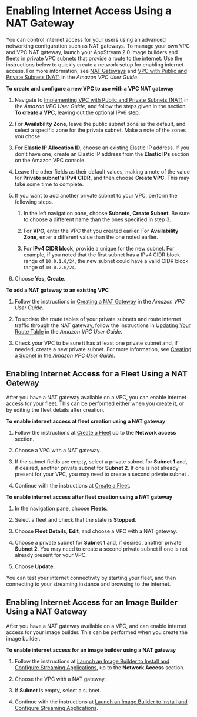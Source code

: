 # Enabling Internet Access Using a NAT Gateway<a name="managing-network-internet-manual"></a>

You can control internet access for your users using an advanced networking configuration such as NAT gateways\. To manage your own VPC and VPC NAT gateway, launch your AppStream 2\.0 image builders and fleets in private VPC subnets that provide a route to the internet\. Use the instructions below to quickly create a network setup for enabling internet access\. For more information, see [NAT Gateways](https://docs.aws.amazon.com/vpc/latest/userguide/vpc-nat-gateway.html) and [VPC with Public and Private Subnets \(NAT\)](https://docs.aws.amazon.com/vpc/latest/userguide/VPC_Scenario2.html) in the *Amazon VPC User Guide*\.

**To create and configure a new VPC to use with a VPC NAT gateway**

1. Navigate to [Implementing VPC with Public and Private Subnets \(NAT\)](https://docs.aws.amazon.com/vpc/latest/userguide/VPC_Scenario2.html#VPC_Scenario2_Implementation) in the *Amazon VPC User Guide*, and follow the steps given in the section **To create a VPC**, leaving out the optional IPv6 step\.

1. For **Availability Zone**, leave the public subnet zone as the default, and select a specific zone for the private subnet\. Make a note of the zones you chose\.

1. For **Elastic IP Allocation ID**, choose an existing Elastic IP address\. If you don't have one, create an Elastic IP address from the **Elastic IPs** section on the Amazon VPC console\.

1. Leave the other fields as their default values, making a note of the value for **Private subnet's IPv4 CIDR**, and then choose **Create VPC**\. This may take some time to complete\.

1. If you want to add another private subnet to your VPC, perform the following steps\.

   1. In the left navigation pane, choose **Subnets**, **Create Subnet**\. Be sure to choose a different name than the ones specified in step 3\.

   1. For **VPC**, enter the VPC that you created earlier\. For **Availability Zone**, enter a different value than the one noted earlier\.

   1. For **IPv4 CIDR block**, provide a unique for the new subnet\. For example, if you noted that the first subnet has a IPv4 CIDR block range of `10.0.1.0/24`, the new subnet could have a valid CIDR block range of `10.0.2.0/24`\.

1. Choose **Yes, Create**\.

**To add a NAT gateway to an existing VPC**

1. Follow the instructions in [Creating a NAT Gateway](https://docs.aws.amazon.com/vpc/latest/userguide/vpc-nat-gateway.html#nat-gateway-creating) in the *Amazon VPC User Guide*\.

1. To update the route tables of your private subnets and route internet traffic through the NAT gateway, follow the instructions in [Updating Your Route Table](https://docs.aws.amazon.com/vpc/latest/userguide/vpc-nat-gateway.html#nat-gateway-create-route) in the *Amazon VPC User Guide*\.

1. Check your VPC to be sure it has at least one private subnet and, if needed, create a new private subnet\. For more information, see [Creating a Subnet](https://docs.aws.amazon.com/vpc/latest/userguide/VPC_Internet_Gateway.html#Add_IGW_Create_Subnet) in the *Amazon VPC User Guide*\.

## Enabling Internet Access for a Fleet Using a NAT Gateway<a name="managing-network-internet-manual-fleet"></a>

After you have a NAT gateway available on a VPC, you can enable internet access for your fleet\. This can be performed either when you create it, or by editing the fleet details after creation\.

**To enable internet access at fleet creation using a NAT gateway**

1. Follow the instructions at [Create a Fleet](set-up-stacks-fleets.md#set-up-stacks-fleets-create) up to the **Network access** section\.

1. Choose a VPC with a NAT gateway\.

1. If the subnet fields are empty, select a private subnet for **Subnet 1** and, if desired, another private subnet for **Subnet 2**\. If one is not already present for your VPC, you may need to create a second private subnet \.

1. Continue with the instructions at [Create a Fleet](set-up-stacks-fleets.md#set-up-stacks-fleets-create)\.

**To enable internet access after fleet creation using a NAT gateway**

1. In the navigation pane, choose **Fleets**\.

1. Select a fleet and check that the state is **Stopped**\.

1. Choose **Fleet Details**, **Edit**, and choose a VPC with a NAT gateway\.

1. Choose a private subnet for **Subnet 1** and, if desired, another private **Subnet 2**\. You may need to create a second private subnet if one is not already present for your VPC\. 

1. Choose **Update**\.

You can test your internet connectivity by starting your fleet, and then connecting to your streaming instance and browsing to the internet\. 

## Enabling Internet Access for an Image Builder Using a NAT Gateway<a name="managing-network-internet-manual-image-builder"></a>

After you have a NAT gateway available on a VPC, and can enable internet access for your image builder\. This can be performed when you create the image builder\.

**To enable internet access for an image builder using a NAT gateway**

1. Follow the instructions at [Launch an Image Builder to Install and Configure Streaming Applications](tutorial-image-builder-create.md), up to the **Network Access** section\.

1. Choose the VPC with a NAT gateway\.

1. If **Subnet** is empty, select a subnet\.

1. Continue with the instructions at [Launch an Image Builder to Install and Configure Streaming Applications](tutorial-image-builder-create.md)\.